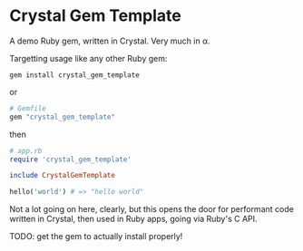 # Crystal Gem Template

A demo Ruby gem, written in Crystal. Very much in α.

Targetting usage like any other Ruby gem:

`gem install crystal_gem_template`

or

```ruby
# Gemfile
gem "crystal_gem_template"
```

then

```ruby
# app.rb
require 'crystal_gem_template'

include CrystalGemTemplate

hello('world') # => "hello world"
```

Not a lot going on here, clearly, but this opens the door for performant code written in Crystal, then used in Ruby apps, going via Ruby's C API.

TODO: get the gem to actually install properly!
